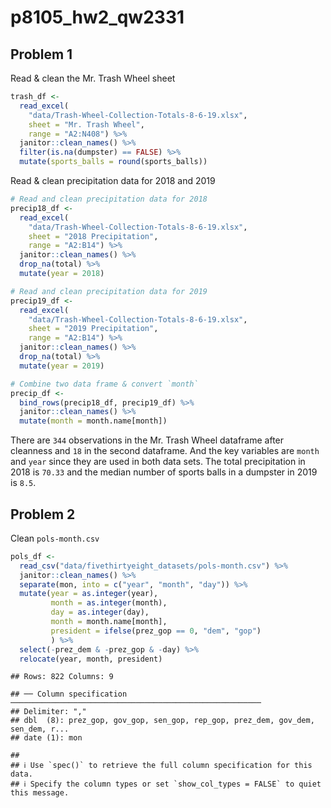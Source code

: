 p8105\_hw2\_qw2331
================

## Problem 1

Read & clean the Mr. Trash Wheel sheet

``` r
trash_df <- 
  read_excel(
    "data/Trash-Wheel-Collection-Totals-8-6-19.xlsx",
    sheet = "Mr. Trash Wheel",
    range = "A2:N408") %>% 
  janitor::clean_names() %>% 
  filter(is.na(dumpster) == FALSE) %>% 
  mutate(sports_balls = round(sports_balls))
```

Read & clean precipitation data for 2018 and 2019

``` r
# Read and clean precipitation data for 2018
precip18_df <- 
  read_excel(
    "data/Trash-Wheel-Collection-Totals-8-6-19.xlsx",
    sheet = "2018 Precipitation",
    range = "A2:B14") %>% 
  janitor::clean_names() %>% 
  drop_na(total) %>% 
  mutate(year = 2018)

# Read and clean precipitation data for 2019
precip19_df <- 
  read_excel(
    "data/Trash-Wheel-Collection-Totals-8-6-19.xlsx",
    sheet = "2019 Precipitation",
    range = "A2:B14") %>% 
  janitor::clean_names() %>% 
  drop_na(total) %>% 
  mutate(year = 2019)

# Combine two data frame & convert `month`
precip_df <- 
  bind_rows(precip18_df, precip19_df) %>% 
  janitor::clean_names() %>% 
  mutate(month = month.name[month])
```

There are `344` observations in the Mr. Trash Wheel dataframe after
cleanness and `18` in the second dataframe. And the key variables are
`month` and `year` since they are used in both data sets. The total
precipitation in 2018 is `70.33` and the median number of sports balls
in a dumpster in 2019 is `8.5`.

## Problem 2

Clean `pols-month.csv`

``` r
pols_df <- 
  read_csv("data/fivethirtyeight_datasets/pols-month.csv") %>% 
  janitor::clean_names() %>% 
  separate(mon, into = c("year", "month", "day")) %>% 
  mutate(year = as.integer(year),
         month = as.integer(month), 
         day = as.integer(day),
         month = month.name[month],
         president = ifelse(prez_gop == 0, "dem", "gop")
         ) %>% 
  select(-prez_dem & -prez_gop & -day) %>% 
  relocate(year, month, president)
```

    ## Rows: 822 Columns: 9

    ## ── Column specification ────────────────────────────────────────────────────────
    ## Delimiter: ","
    ## dbl  (8): prez_gop, gov_gop, sen_gop, rep_gop, prez_dem, gov_dem, sen_dem, r...
    ## date (1): mon

    ## 
    ## ℹ Use `spec()` to retrieve the full column specification for this data.
    ## ℹ Specify the column types or set `show_col_types = FALSE` to quiet this message.
